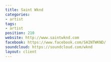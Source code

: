 ```yaml
---
title: Saint Wknd
categories:
- artist
tags:
- artist
position: 210
website: http://www.saintwknd.com
facebook: https://www.facebook.com/SAINTWKND/
soundcloud: https://soundcloud.com/wknd
layout: client
---
```


